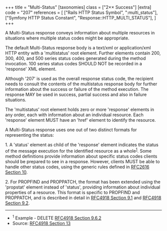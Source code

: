 +++
title = "Multi-Status"
[taxonomies]
class = ["2&times;&times; Success"]
[extra]
code = "207"
references = [
    ["Rails HTTP Status Symbol", ":multi_status"],
    ["Symfony HTTP Status Constant", "Response::HTTP_MULTI_STATUS"],
]
+++

A Multi-Status response conveys information about multiple resources in situations where multiple status codes might be appropriate.

The default Multi-Status response body is a text/xml or application/xml HTTP entity with a 'multistatus' root element. Further elements contain 200, 300, 400, and 500 series status codes generated during the method invocation. 100 series status codes SHOULD NOT be recorded in a 'response' XML element.

Although '207' is used as the overall response status code, the recipient needs to consult the contents of the multistatus response body for further information about the success or failure of the method execution. The response MAY be used in success, partial success and also in failure situations.

The 'multistatus' root element holds zero or more 'response' elements in any order, each with information about an individual resource. Each 'response' element MUST have an 'href' element to identify the resource.

A Multi-Status response uses one out of two distinct formats for representing the status:

1\. A 'status' element as child of the 'response' element indicates the status of the message execution for the identified resource as a whole<sup>[1](#ref-1)</sup>. Some method definitions provide information about specific status codes clients should be prepared to see in a response. However, clients MUST be able to handle other status codes, using the generic rules defined in [RFC2616 Section 10][3].

2\. For PROPFIND and PROPPATCH, the format has been extended using the 'propstat' element instead of 'status', providing information about individual properties of a resource.  This format is specific to PROPFIND and PROPPATCH, and is described in detail in [RFC4918 Section 9.1][4] and [RFC4918 Section 9.2][5].

---

* <span id="ref-1"><sup>1</sup> Example - DELETE [RFC4918 Section 9.6.2][2]</span>
* Source: [RFC4918 Section 13][1]

[1]: <http://tools.ietf.org/html/rfc4918#section-13>
[2]: <http://tools.ietf.org/html/rfc4918#section-9.6.2>
[3]: <http://tools.ietf.org/html/rfc2616#section-10>
[4]: <http://tools.ietf.org/html/rfc4918#section-9.1>
[5]: <http://tools.ietf.org/html/rfc4918#section-9.2>
